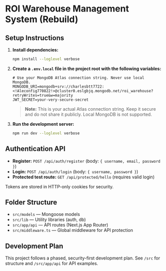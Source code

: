 # ROI Warehouse Management System (Rebuild)

## Setup Instructions

1. **Install dependencies:**
   ```sh
   npm install --loglevel verbose
   ```

2. **Create a `.env.local` file in the project root with the following variables:**
   ```env
   # Use your MongoDB Atlas connection string. Never use local MongoDB.
   MONGODB_URI=mongodb+srv://charlesbtt7722:<!Aleconfig770822!>@cluster0.eslgbjq.mongodb.net/roi_warehouse?retryWrites=true&w=majority
   JWT_SECRET=your-very-secure-secret
   ```
   > **Note:** This is your actual Atlas connection string. Keep it secure and do not share it publicly. Local MongoDB is not supported.

3. **Run the development server:**
   ```sh
   npm run dev --loglevel verbose
   ```

## Authentication API
- **Register:** `POST /api/auth/register` (body: `{ username, email, password }`)
- **Login:** `POST /api/auth/login` (body: `{ username, password }`)
- **Protected test route:** `GET /api/protected/hello` (requires valid login)

Tokens are stored in HTTP-only cookies for security.

## Folder Structure
- `src/models` — Mongoose models
- `src/lib` — Utility libraries (auth, db)
- `src/app/api` — API routes (Next.js App Router)
- `src/middleware.ts` — Global middleware for API protection

## Development Plan
This project follows a phased, security-first development plan. See `/src` for structure and `/src/app/api` for API examples.
